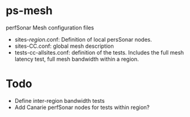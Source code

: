ps-mesh
=======

perfSonar Mesh configuration files

* sites-*region*.conf: Definition of local persSonar nodes.
* sites-CC.conf: global mesh description
* tests-cc-allsites.conf: definition of the tests. Includes the full
  mesh latency test, full mesh bandwidth within a region.

Todo
====

* Define inter-region bandwidth tests
* Add Canarie perfSonar nodes for tests within region?
